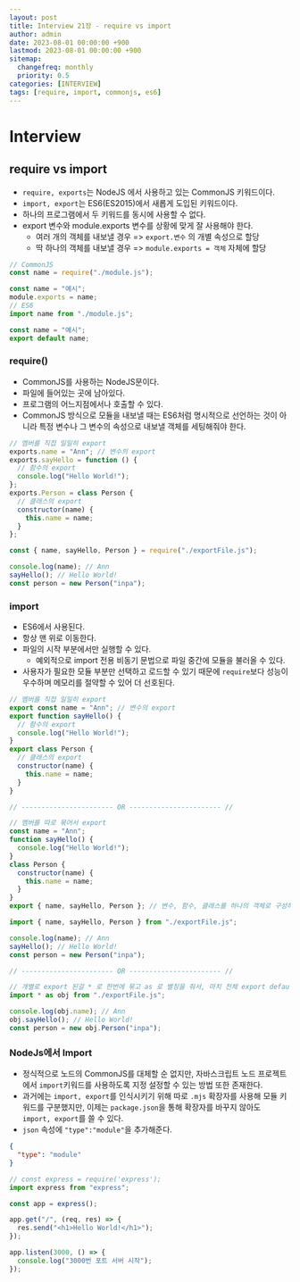 ```yaml
---
layout: post
title: Interview 21장 - require vs import
author: admin
date: 2023-08-01 00:00:00 +900
lastmod: 2023-08-01 00:00:00 +900
sitemap:
  changefreq: monthly
  priority: 0.5
categories: [INTERVIEW]
tags: [require, import, commonjs, es6]
---
```


# Interview

## require vs import

- `require, exports`는 NodeJS 에서 사용하고 있는 CommonJS 키워드이다.
- `import, export`는 ES6(ES2015)에서 새롭게 도입된 키워드이다.
- 하나의 프로그램에서 두 키워드를 동시에 사용할 수 없다.
- export 변수와 module.exports 변수를 상황에 맞게 잘 사용해야 한다.
  - 여러 개의 객체를 내보낼 경우 => `export.변수` 의 개별 속성으로 할당
  - 딱 하나의 객체를 내보낼 경우 => `module.exports = 객체` 자체에 할당

```js
// CommonJS
const name = require("./module.js");

const name = "예시";
module.exports = name;
// ES6
import name from "./module.js";

const name = "예시";
export default name;
```

### require()

- CommonJS를 사용하는 NodeJS문이다.
- 파일에 들어있는 곳에 남아있다.
- 프로그램의 어느지점에서나 호출할 수 있다.
- CommonJS 방식으로 모듈을 내보낼 때는 ES6처럼 명시적으로 선언하는 것이 아니라 특정 변수나 그 변수의 속성으로 내보낼 객체를 세팅해줘야 한다.

```js
// 멤버를 직접 일일히 export
exports.name = "Ann"; // 변수의 export
exports.sayHello = function () {
  // 함수의 export
  console.log("Hello World!");
};
exports.Person = class Person {
  // 클래스의 export
  constructor(name) {
    this.name = name;
  }
};

const { name, sayHello, Person } = require("./exportFile.js");

console.log(name); // Ann
sayHello(); // Hello World!
const person = new Person("inpa");
```

### import

- ES6에서 사용된다.
- 항상 맨 위로 이동한다.
- 파일의 시작 부분에서만 실행할 수 있다.
  - 예외적으로 import 전용 비동기 문법으로 파일 중간에 모듈을 불러올 수 있다.
- 사용자가 필요한 모듈 부분만 선택하고 로드할 수 있기 때문에 `require`보다 성능이 우수하며 메모리를 절약할 수 있어 더 선호된다.

```js
// 멤버를 직접 일일히 export
export const name = "Ann"; // 변수의 export
export function sayHello() {
  // 함수의 export
  console.log("Hello World!");
}
export class Person {
  // 클래스의 export
  constructor(name) {
    this.name = name;
  }
}

// ----------------------- OR ----------------------- //

// 멤버를 따로 묶어서 export
const name = "Ann";
function sayHello() {
  console.log("Hello World!");
}
class Person {
  constructor(name) {
    this.name = name;
  }
}
export { name, sayHello, Person }; // 변수, 함수, 클래스를 하나의 객체로 구성하여 export

import { name, sayHello, Person } from "./exportFile.js";

console.log(name); // Ann
sayHello(); // Hello World!
const person = new Person("inpa");

// ----------------------- OR ----------------------- //

// 개별로 export 된걸 * 로 한번에 묶고 as 로 별칭을 줘서, 마치 전체 export default 된걸 import 한 것 처럼 사용 가능
import * as obj from "./exportFile.js";

console.log(obj.name); // Ann
obj.sayHello(); // Hello World!
const person = new obj.Person("inpa");
```

### NodeJs에서 Import

- 정식적으로 노드의 CommonJS를 대체할 순 없지만, 자바스크립트 노드 프로젝트에서 `import`키워드를 사용하도록 지정 설정할 수 있는 방법 또한 존재한다.
- 과거에는 `import, export`를 인식시키기 위해 따로 `.mjs` 확장자를 사용해 모듈 키워드를 구분했지만, 이제는 `package.json`을 통해 확장자를 바꾸지 않아도 `import, export`를 쓸 수 있다.
- `json` 속성에 `"type":"module"`을 추가해준다.

```json
{
  "type": "module"
}
```

```js
// const express = require('express');
import express from "express";

const app = express();

app.get("/", (req, res) => {
  res.send("<h1>Hello World!</h1>");
});

app.listen(3000, () => {
  console.log("3000번 포트 서버 시작");
});
```
